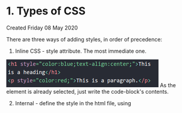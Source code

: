 # 1. Types of CSS
Created Friday 08 May 2020

There are three ways of adding styles, in order of precedence:

1. Inline CSS - style attribute. The most immediate one.

![](assets/1_Types_of_CSS-image-1.png)
As the element is already selected, just write the code-block's contents.

2. Internal - define the style in the html file, using <style> tag in the head. Contents have selectors.

![](assets/1_Types_of_CSS-image-2.png)

### The 3rd way, the most widely used - External CSS

* use a link tag. And as css is not an input, use href. It takes no input, so it is a closed tag.

	<link rel="stylesheet" type="text/css" href="style.css" >

![](assets/1_Types_of_CSS-image-3.png)

* The CSS file contents are nothing but the content of the **style **tag.
* Each HTML file can have it's own styles.
* If we need multiple htmls to have the same style, we just link it to the same css.


Q) Why have a <style> sheet if we can add style to HTML:
A) There are many reasons for this:

1. Seperation of concerns, very very important in CS.
2. Multiple people might be working on the html. Integration will be quite difficult.
3. Reduces duplicacy.
4. Lets us get css files which are not saved on the server, or out computer. Like googlefonts etc. Which may be changing.


*****


* Internal and external styles are line order dependent.#main>p:nth-child(35)


